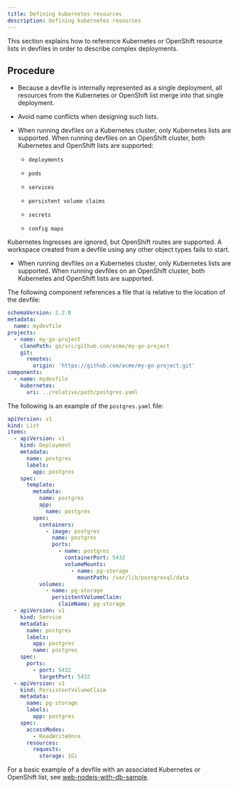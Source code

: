 ```yaml
---
title: Defining kubernetes resources
description: Defining kubernetes resources
---
```


This section explains how to reference Kubernetes or OpenShift resource
lists in devfiles in order to describe complex deployments.

## Procedure

- Because a devfile is internally represented as a single deployment,
  all resources from the Kubernetes or OpenShift list merge into that
  single deployment.

- Avoid name conflicts when designing such lists.

- When running devfiles on a Kubernetes cluster, only Kubernetes lists
  are supported. When running devfiles on an OpenShift cluster, both
  Kubernetes and OpenShift lists are supported:

  - `deployments`

  - `pods`

  - `services`

  - `persistent volume claims`

  - `secrets`

  - `config maps`

Kubernetes Ingresses are ignored, but OpenShift routes are supported. A
workspace created from a devfile using any other object types fails to
start.

- When running devfiles on a Kubernetes cluster, only Kubernetes lists
  are supported. When running devfiles on an OpenShift cluster, both
  Kubernetes and OpenShift lists are supported.

The following component references a file that is relative to the
location of the devfile:

```yaml {% filename="devfile.yaml" %}
schemaVersion: 2.2.0
metadata:
  name: mydevfile
projects:
  - name: my-go-project
    clonePath: go/src/github.com/acme/my-go-project
    git:
      remotes:
        origin: 'https://github.com/acme/my-go-project.git'
components:
  - name: mydevfile
    kubernetes:
      uri: ../relative/path/postgres.yaml
```

The following is an example of the `postgres.yaml` file:

```yaml {% filename="devfile.yaml" %}
apiVersion: v1
kind: List
items:
  - apiVersion: v1
    kind: Deployment
    metadata:
      name: postgres
      labels:
        app: postgres
    spec:
      template:
        metadata:
          name: postgres
          app:
            name: postgres
        spec:
          containers:
            - image: postgres
              name: postgres
              ports:
                - name: postgres
                  containerPort: 5432
                  volumeMounts:
                    - name: pg-storage
                      mountPath: /var/lib/postgresql/data
          volumes:
            - name: pg-storage
              persistentVolumeClaim:
                claimName: pg-storage
  - apiVersion: v1
    kind: Service
    metadata:
      name: postgres
      labels:
        app: postgres
        name: postgres
    spec:
      ports:
        - port: 5432
          targetPort: 5432
  - apiVersion: v1
    kind: PersistentVolumeClaim
    metadata:
      name: pg-storage
      labels:
        app: postgres
    spec:
      accessModes:
        - ReadWriteOnce
      resources:
        requests:
          storage: 1Gi
```

For a basic example of a devfile with an associated Kubernetes or
OpenShift list, see
[web-nodejs-with-db-sample](https://github.com/redhat-developer/devfile/tree/master/samples/web-nodejs-with-db-sample).
